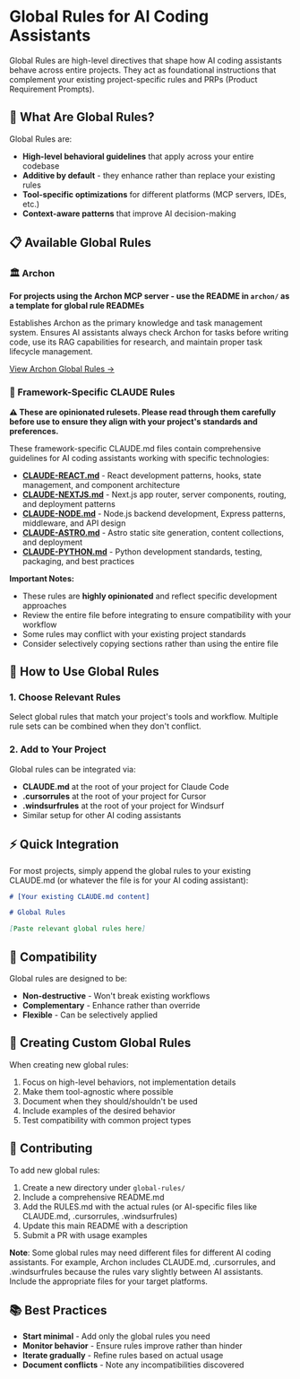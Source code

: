 # Global Rules for AI Coding Assistants

Global Rules are high-level directives that shape how AI coding assistants behave across entire projects. They act as foundational instructions that complement your existing project-specific rules and PRPs (Product Requirement Prompts).

## 🎯 What Are Global Rules?

Global Rules are:

- **High-level behavioral guidelines** that apply across your entire codebase
- **Additive by default** - they enhance rather than replace your existing rules
- **Tool-specific optimizations** for different platforms (MCP servers, IDEs, etc.)
- **Context-aware patterns** that improve AI decision-making

## 📋 Available Global Rules

### 🏛️ Archon

**For projects using the Archon MCP server - use the README in `archon/` as a template for global rule READMEs**

Establishes Archon as the primary knowledge and task management system. Ensures AI assistants always check Archon for tasks before writing code, use its RAG capabilities for research, and maintain proper task lifecycle management.

[View Archon Global Rules →](./archon/README.md)

### 🎨 Framework-Specific CLAUDE Rules

**⚠️ These are opinionated rulesets. Please read through them carefully before use to ensure they align with your project's standards and preferences.**

These framework-specific CLAUDE.md files contain comprehensive guidelines for AI coding assistants working with specific technologies:

- **[CLAUDE-REACT.md](.claude-md-files//CLAUDE-REACT.md)** - React development patterns, hooks, state management, and component architecture
- **[CLAUDE-NEXTJS.md](.claude-md-files//CLAUDE-NEXTJS.md)** - Next.js app router, server components, routing, and deployment patterns
- **[CLAUDE-NODE.md](.claude-md-files//CLAUDE-NODE.md)** - Node.js backend development, Express patterns, middleware, and API design
- **[CLAUDE-ASTRO.md](.claude-md-files//CLAUDE-ASTRO.md)** - Astro static site generation, content collections, and deployment
- **[CLAUDE-PYTHON.md](./claude-md-files/CLAUDE-PYTHON.md)** - Python development standards, testing, packaging, and best practices

**Important Notes:**

- These rules are **highly opinionated** and reflect specific development approaches
- Review the entire file before integrating to ensure compatibility with your workflow
- Some rules may conflict with your existing project standards
- Consider selectively copying sections rather than using the entire file

## 🚀 How to Use Global Rules

### 1. Choose Relevant Rules

Select global rules that match your project's tools and workflow. Multiple rule sets can be combined when they don't conflict.

### 2. Add to Your Project

Global rules can be integrated via:

- **CLAUDE.md** at the root of your project for Claude Code
- **.cursorrules** at the root of your project for Cursor
- **.windsurfrules** at the root of your project for Windsurf
- Similar setup for other AI coding assistants

## ⚡ Quick Integration

For most projects, simply append the global rules to your existing CLAUDE.md (or whatever the file is for your AI coding assistant):

```markdown
# [Your existing CLAUDE.md content]

# Global Rules

[Paste relevant global rules here]
```

## 🔄 Compatibility

Global rules are designed to be:

- **Non-destructive** - Won't break existing workflows
- **Complementary** - Enhance rather than override
- **Flexible** - Can be selectively applied

## 📝 Creating Custom Global Rules

When creating new global rules:

1. Focus on high-level behaviors, not implementation details
2. Make them tool-agnostic where possible
3. Document when they should/shouldn't be used
4. Include examples of the desired behavior
5. Test compatibility with common project types

## 🤝 Contributing

To add new global rules:

1. Create a new directory under `global-rules/`
2. Include a comprehensive README.md
3. Add the RULES.md with the actual rules (or AI-specific files like CLAUDE.md, .cursorrules, .windsurfrules)
4. Update this main README with a description
5. Submit a PR with usage examples

**Note**: Some global rules may need different files for different AI coding assistants. For example, Archon includes CLAUDE.md, .cursorrules, and .windsurfrules because the rules vary slightly between AI assistants. Include the appropriate files for your target platforms.

## 📚 Best Practices

- **Start minimal** - Add only the global rules you need
- **Monitor behavior** - Ensure rules improve rather than hinder
- **Iterate gradually** - Refine rules based on actual usage
- **Document conflicts** - Note any incompatibilities discovered
